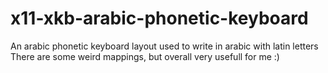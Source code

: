 # x11-xkb-arabic-phonetic-keyboard

An arabic phonetic keyboard layout used to write in arabic with latin letters
There are some weird mappings, but overall very usefull for me :)
